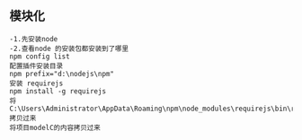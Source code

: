 ## 模块化
	-1.先安装node
	-2.查看node 的安装包都安装到了哪里
	npm config list
	配置插件安装目录
	npm prefix="d:\nodejs\npm"
	安装 requirejs
	npm install -g requirejs
	将 C:\Users\Administrator\AppData\Roaming\npm\node_modules\requirejs\bin\r.js拷贝过来
	将项目modelC的内容拷贝过来
	
	
	
	
	